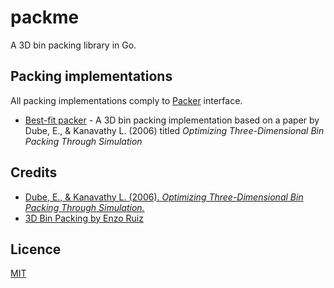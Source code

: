 # packme

A 3D bin packing library in Go.

## Packing implementations

All packing implementations comply to [Packer](packer.go) interface.

- [Best-fit packer](best_fit_packer.go) - A 3D bin packing implementation based on a paper by Dube, E., & Kanavathy L. (2006) titled *Optimizing Three-Dimensional Bin Packing Through Simulation*

## Credits

- [Dube, E., & Kanavathy L. (2006). *Optimizing Three-Dimensional Bin Packing Through Simulation.*](https://www.researchgate.net/publication/228974015_Optimizing_Three-Dimensional_Bin_Packing_Through_Simulation)
- [3D Bin Packing by Enzo Ruiz](https://github.com/enzoruiz/3dbinpacking)

## Licence

[MIT](LICENSE)